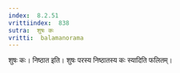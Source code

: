```yaml
---
index:  8.2.51
vrittiindex:  838
sutra:  शुषः कः
vritti:  balamanorama 
---
```


शुषः कः। निष्ठात इति। शुषः परस्य निष्ठातस्य कः स्यादिति फलितम्। 

